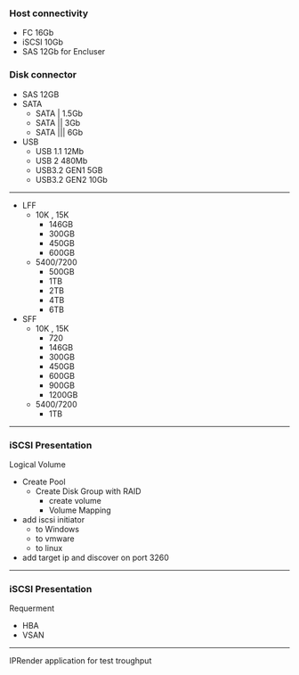 ### Host connectivity
   * FC    16Gb
   * iSCSI 10Gb
   * SAS   12Gb for Encluser
### Disk connector
   * SAS 12GB
   * SATA
      - SATA |    1.5Gb
      - SATA ||   3Gb
      - SATA |||  6Gb
   * USB
      - USB 1.1 12Mb
      - USB 2   480Mb
      - USB3.2  GEN1 5GB
      - USB3.2  GEN2 10Gb

  
  
 
----------------------------------------------------------
* LFF
  - 10K , 15K
       + 146GB
       + 300GB
       + 450GB
       + 600GB
   - 5400/7200
        + 500GB
        + 1TB
        + 2TB
        + 4TB
        + 6TB
* SFF
  - 10K , 15K
       + 720
       + 146GB
       + 300GB
       + 450GB
       + 600GB
       + 900GB
       + 1200GB
   - 5400/7200
       + 1TB
    


  
----------------------------------------------------------
### iSCSI Presentation
Logical Volume
  * Create Pool 
      - Create Disk Group with RAID
          + create volume
          + Volume Mapping
  * add iscsi initiator
      - to Windows
      - to vmware
      - to linux
  * add target ip and discover on port 3260
----------------------------------------------------------
### iSCSI Presentation
Requerment
  * HBA
  * VSAN

----------------------------------------------------------
IPRender application for test troughput

    

